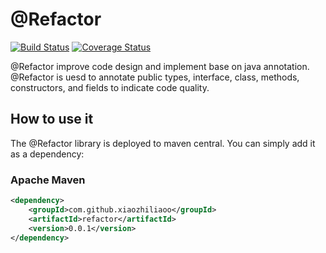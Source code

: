 # @Refactor 

[![Build Status](https://travis-ci.org/xiaozhiliaoo/refactor.svg?branch=master)](https://travis-ci.org/xiaozhiliaoo/refactor)
[![Coverage Status](https://coveralls.io/repos/github/xiaozhiliaoo/refactor/badge.svg?branch=master)](https://coveralls.io/github/xiaozhiliaoo/refactor?branch=master)

@Refactor improve code design and implement base on java annotation. @Refactor is uesd to annotate 
public types, interface, class, methods, constructors, and fields to indicate code quality.

## How to use it

The @Refactor library is deployed to maven central. You can simply add it as a dependency:

### Apache Maven
```xml
<dependency>
    <groupId>com.github.xiaozhiliaoo</groupId>
    <artifactId>refactor</artifactId>
    <version>0.0.1</version>
</dependency>
```